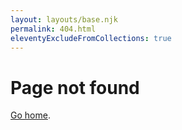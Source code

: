 ```yaml
---
layout: layouts/base.njk
permalink: 404.html
eleventyExcludeFromCollections: true
---
```


# Page not found

<a href="{{ '/' | url }}">Go home</a>.
